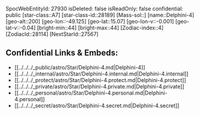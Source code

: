 ﻿---
location: [15.07,-49.125,200]
type: Star
tags:
- astro/Star

---
SpocWebEntityId: 27930
isDeleted: false
isReadOnly: false
confidential: public
[star-class::A7]
[star-class-id::28189]
[Mass-sol::]
[name::Delphini-4]
[geo-alt::200]
[geo-lon::-49.125]
[geo-lat::15.07]
[geo-lon-v::-0.001]
[geo-lat-v::-0.04]
[bright-min::44]
[bright-max::44]
[Zodiac-index::4]
[ZodiacId::28114]
[NextStarId::27567]



## Confidential Links & Embeds: 
- [[../../../_public/astro/Star/Delphini-4.md|Delphini-4]] 
- [[../../../_internal/astro/Star/Delphini-4.internal.md|Delphini-4.internal]] 
- [[../../../_protect/astro/Star/Delphini-4.protect.md|Delphini-4.protect]] 
- [[../../../_private/astro/Star/Delphini-4.private.md|Delphini-4.private]] 
- [[../../../_personal/astro/Star/Delphini-4.personal.md|Delphini-4.personal]] 
- [[../../../_secret/astro/Star/Delphini-4.secret.md|Delphini-4.secret]]

